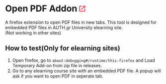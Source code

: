 # Open PDF Addon ![Icon](icons/icon-19.png)
A firefox extension to open PDF files in new tabs.
This tool is designed for embedded PDF files in AUTH.gr University elearning site. \
(Not working in other sites)



## How to test(Only for elearning sites)
1. Open firefox, go to `about:debugging#/runtime/this-firefox` and Load Temporary Add-on from zip file in releases.
2. Go to any elearning course site with an embedded PDF file. A popup will ask if you want to open PDF in seperate tab.
